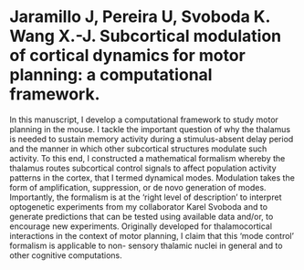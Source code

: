 # Jaramillo J, Pereira U, Svoboda K. Wang X.-J. Subcortical modulation of cortical dynamics for motor planning: a computational framework. 

In this manuscript, I develop a computational framework to study motor planning 
in the mouse. I tackle the important question of why the thalamus is needed to sustain memory activity during a stimulus-absent delay period 
and the manner in which other subcortical structures modulate such activity. To this end, I constructed a mathematical formalism whereby the thalamus 
routes subcortical control signals to affect population activity patterns in the cortex, that I termed dynamical modes. Modulation takes the form of 
amplification, suppression, or de novo generation of modes. Importantly, the formalism is at the ‘right level of description’ to interpret optogenetic 
experiments from my collaborator Karel Svoboda and to generate predictions that can be tested using available data and/or, to encourage new experiments. 
Originally developed for thalamocortical interactions in the context of motor planning, I claim that this ‘mode control’ formalism is applicable to 
non- sensory thalamic nuclei in general and to other cognitive computations.
